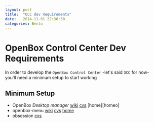 ```yaml
---
layout: post
title:  "OCC dev Requirements"
date:   2014-11-01 22:36:30
categories: Bento
---
```


# OpenBox Control Center Dev Requirements

In order to develop the `OpenBox Control Center` -let's said `OCC` for now- you'll need a minimum setup to start working

## Minimum Setup

- OpenBox *Desktop manager* [wiki][wikio] [cvs][cvso] [home][homeo]
- openbox-menu [wiki][wikiom] [cvs][cvsom] [home][homeom]
- obsession [cvs][cvsos]

[wikio]: http://openbox.org/wiki/Main_Page
[cvso]: https://github.com/danakj/openbox
[wikiom]: http://openbox.org/wiki/Openbox:Pipemenus
[cvsom]: https://bitbucket.org/fabriceT/openbox-menu
[homeom]: http://fabrice.thiroux.free.fr/openbox-menu.html
[cvsos]: https://bitbucket.org/fabriceT/obsession

